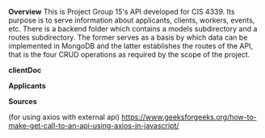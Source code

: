 __Overview__
This is Project Group 15's API developed for CIS 4339. Its purpose is to serve information about applicants, clients, workers, events, etc. 
There is a backend folder which contains a models subdirectory and a routes subdirectory. The former serves as a basis by which data can be implemented in MongoDB and the latter establishes the routes of the API, that is the four CRUD operations as required by the scope of the project.

__clientDoc__



__Applicants__



__Sources__

(for using axios with external api)
https://www.geeksforgeeks.org/how-to-make-get-call-to-an-api-using-axios-in-javascript/